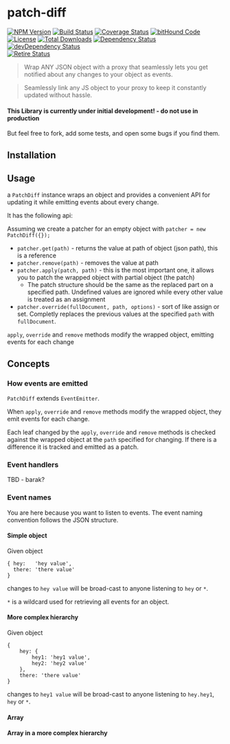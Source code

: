 # patch-diff

[![NPM Version](http://img.shields.io/npm/v/patch-diff.svg?style=flat)](https://www.npmjs.org/package/patch-diff) [![Build Status](https://travis-ci.org/storkjs/patch-diff.svg)](http://travis-ci.org/storkjs/patch-diff) [![Coverage Status](https://coveralls.io/repos/storkjs/patch-diff/badge.svg)](https://coveralls.io/r/storkjs/patch-diff) [![bitHound Code](https://www.bithound.io/github/storkjs/patch-diff/badges/code.svg)](https://www.bithound.io/github/storkjs/patch-diff)<br>
[![License](https://img.shields.io/npm/l/patch-diff.svg?style=flat)](https://github.com/storkjs/patch-diff/blob/master/LICENSE) [![Total Downloads](https://img.shields.io/npm/dt/patch-diff.svg?style=flat)](https://www.npmjs.org/package/patch-diff) [![Dependency Status](https://david-dm.org/storkjs/patch-diff.svg)](https://david-dm.org/storkjs/patch-diff) [![devDependency Status](https://david-dm.org/storkjs/patch-diff/dev-status.svg)](https://david-dm.org/storkjs/patch-diff#info=devDependencies)<br>
[![Retire Status](http://retire.insecurity.today/api/image?uri=https://raw.githubusercontent.com/storkjs/patch-diff/master/package.json)](http://retire.insecurity.today/api/image?uri=https://raw.githubusercontent.com/storkjs/patch-diff/master/package.json)

> Wrap ANY JSON object with a proxy that seamlessly lets you get notified about any changes to your object as events.

> Seamlessly link any JS object to your proxy to keep it constantly updated without hassle.


#### This Library is currently under initial development! - do not use in production
But feel free to fork, add some tests, and open some bugs if you find them.


## Installation

## Usage

a `PatchDiff` instance wraps an object and provides a convenient API for updating it while emitting events about every change.

It has the following api:

Assuming we create a patcher for an empty object with `patcher = new PatchDiff({});`
- `patcher.get(path)` - returns the value at path of object (json path), this is a reference
- `patcher.remove(path)` - removes the value at path
- `patcher.apply(patch, path)` - this is the most important one, it allows you to patch the wrapped object with partial object (the patch)
  - The patch structure should be the same as the replaced part on a specified path.
  Undefined values are ignored while every other value is treated as an assignment
- `patcher.override(fullDocument, path, options)` - sort of like assign or set.
  Completly replaces the previous values at the specified `path` with `fullDocument`.

`apply`, `override` and `remove` methods modify the wrapped object, emitting events for each change


  




## Concepts

### How events are emitted

`PatchDiff` extends `EventEmitter`.

When `apply`, `override` and `remove` methods modify the wrapped object, they emit events for each change.

Each leaf changed by the `apply`, `override` and `remove` methods is checked against the wrapped object at the `path` specified for changing.
If there is a difference it is tracked and emitted as a patch.

### Event handlers

TBD - barak?

### Event names

You are here because you want to listen to events. The event naming convention follows the JSON structure.

#### Simple object

Given object
```
{ hey:   'hey value',
  there: 'there value'
}
```
changes to `hey value` will be broad-cast to anyone listening to `hey` or `*`.

`*` is a wildcard used for retrieving all events for an object.


#### More complex hierarchy
Given object
```
{
    hey: {
        hey1: 'hey1 value',
        hey2: 'hey2 value'
    },
    there: 'there value'
}
```
changes to `hey1 value` will be broad-cast to anyone listening to `hey.hey1`, `hey` or `*`.


#### Array

#### Array in a more complex hierarchy